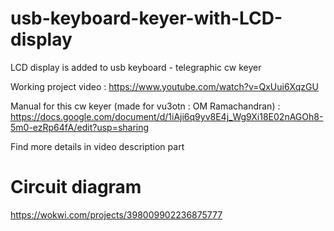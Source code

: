 # usb-keyboard-keyer-with-LCD-display
LCD display is added to usb keyboard - telegraphic cw keyer

Working project video : https://www.youtube.com/watch?v=QxUui6XqzGU

Manual for this cw keyer (made for vu3otn : OM Ramachandran) : https://docs.google.com/document/d/1iAji6q9yv8E4j_Wg9Xi18E02nAGOh8-5m0-ezRp64fA/edit?usp=sharing

Find more details in video description part

# Circuit diagram
https://wokwi.com/projects/398009902236875777


